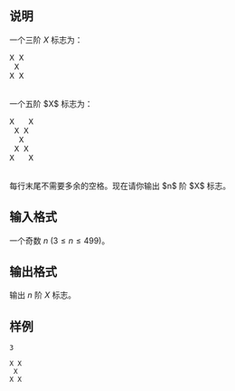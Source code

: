 <h2>说明</h2>

一个三阶 $X$ 标志为：<br />
<pre>X X
 X
X X</pre>
<br />
一个五阶 $X$ 标志为：<br />
<pre>X &nbsp; X
 X X
 &nbsp;X
 X X
X &nbsp; X</pre>
<br />
每行末尾不需要多余的空格。现在请你输出 $n$ 阶 $X$ 标志。
<h2>输入格式</h2>

一个奇数 $n$ ($3≤n≤499$)。

<h2>输出格式</h2>

输出 $n$ 阶 $X$ 标志。

<h2>样例</h2>
<pre><code class="language-input1">3</code></pre><pre><code class="language-output1">X X
 X
X X</code></pre>
